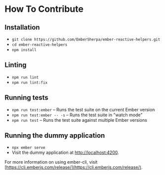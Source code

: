 # How To Contribute

## Installation

- `git clone https://github.com/EmberSherpa/ember-reactive-helpers.git`
- `cd ember-reactive-helpers`
- `npm install`

## Linting

- `npm run lint`
- `npm run lint:fix`

## Running tests

- `npm run test:ember` – Runs the test suite on the current Ember version
- `npm run test:ember -- -s` – Runs the test suite in "watch mode"
- `npm run test` – Runs the test suite against multiple Ember versions

## Running the dummy application

- `npx ember serve`
- Visit the dummy application at [http://localhost:4200](http://localhost:4200).

For more information on using ember-cli, visit [https://cli.emberjs.com/release/](https://cli.emberjs.com/release/).
